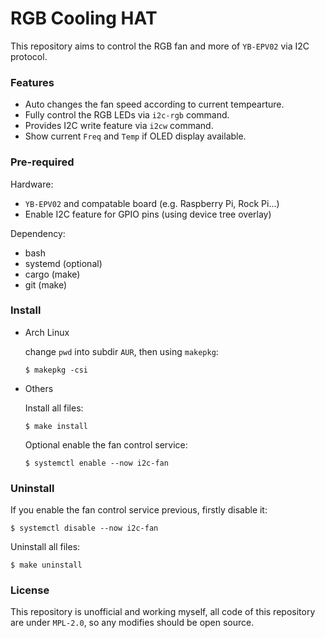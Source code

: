 # RGB Cooling HAT

This repository aims to control the RGB fan and more of
`YB-EPV02` via I2C protocol.

### Features

- Auto changes the fan speed according to current tempearture.
- Fully control the RGB LEDs via `i2c-rgb` command.
- Provides I2C write feature via `i2cw` command.
- Show current `Freq` and `Temp` if OLED display available.

### Pre-required

Hardware:
- `YB-EPV02` and compatable board
  (e.g. Raspberry Pi, Rock Pi...)
- Enable I2C feature for GPIO pins
  (using device tree overlay)

Dependency:
- bash
- systemd (optional)
- cargo (make)
- git (make)

### Install

- Arch Linux

  change `pwd` into subdir `AUR`,
  then using `makepkg`:

  ``` shell
  $ makepkg -csi
  ```

- Others

  Install all files:

  ``` shell
  $ make install
  ```

  Optional enable the fan control service:

  ``` shell
  $ systemctl enable --now i2c-fan
  ```

### Uninstall

If you enable the fan control service previous,
firstly disable it:

``` shell
$ systemctl disable --now i2c-fan
```

Uninstall all files:

``` shell
$ make uninstall
```

### License

This repository is unofficial and working myself,
all code of this repository are under `MPL-2.0`,
so any modifies should be open source.
